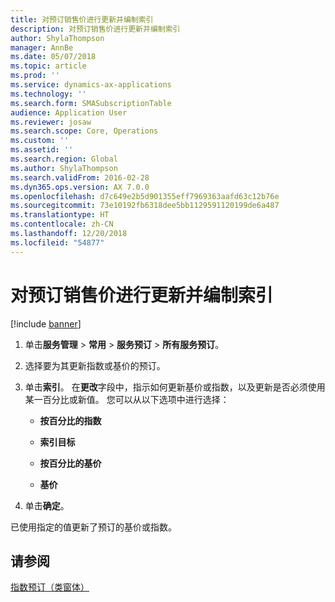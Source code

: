 ```yaml
---
title: 对预订销售价进行更新并编制索引
description: 对预订销售价进行更新并编制索引
author: ShylaThompson
manager: AnnBe
ms.date: 05/07/2018
ms.topic: article
ms.prod: ''
ms.service: dynamics-ax-applications
ms.technology: ''
ms.search.form: SMASubscriptionTable
audience: Application User
ms.reviewer: josaw
ms.search.scope: Core, Operations
ms.custom: ''
ms.assetid: ''
ms.search.region: Global
ms.author: ShylaThompson
ms.search.validFrom: 2016-02-28
ms.dyn365.ops.version: AX 7.0.0
ms.openlocfilehash: d7c649e2b5d901355eff7969363aafd63c12b76e
ms.sourcegitcommit: 73e10192fb6318dee5bb1129591120199de6a487
ms.translationtype: HT
ms.contentlocale: zh-CN
ms.lasthandoff: 12/20/2018
ms.locfileid: "54877"
---
```

# <a name="update-and-index-subscription-sales-prices"></a>对预订销售价进行更新并编制索引 

[!include [banner](../includes/banner.md)]


1.  单击**服务管理** \> **常用** \> **服务预订** \> **所有服务预订**。

2.  选择要为其更新指数或基价的预订。

3.  单击**索引**。 在**更改**字段中，指示如何更新基价或指数，以及更新是否必须使用某一百分比或新值。 您可以从以下选项中进行选择：
    
      - **按百分比的指数**
    
      - **索引目标**
    
      - **按百分比的基价**
    
      - **基价**

4.  单击**确定**。

已使用指定的值更新了预订的基价或指数。

## <a name="see-also"></a>请参阅

[指数预订（类窗体）](https://technet.microsoft.com/en-us/library/aa558579\(v=ax.60\))

  


